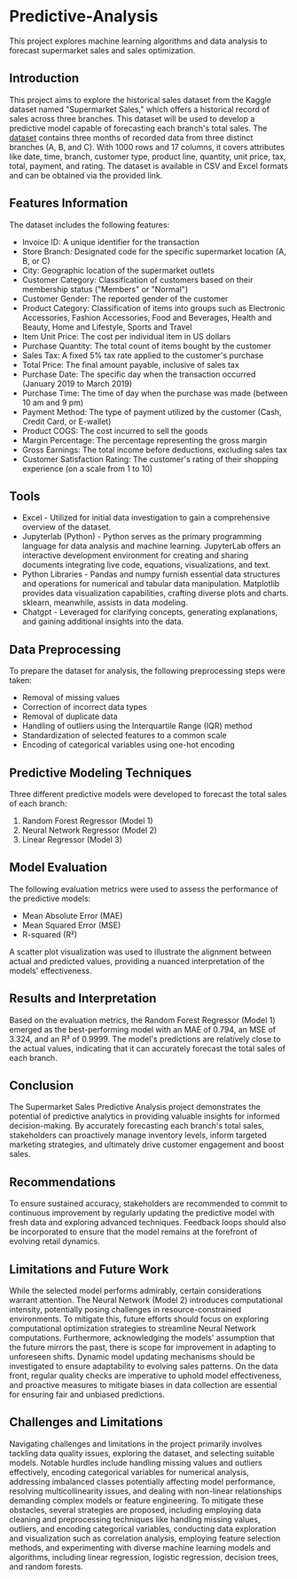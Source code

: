 # Predictive-Analysis
This project explores machine learning algorithms and data analysis to forecast supermarket sales and sales optimization.

## Introduction

This project aims to explore the historical sales dataset from the Kaggle dataset named "Supermarket Sales," which offers a historical record of sales across three branches. This dataset will be used to develop a predictive model capable of forecasting each branch's total sales. The [dataset](https://www.kaggle.com/datasets/aungpyaeap/supermarket-sales/download?datasetVersionNumber=3) contains three months of recorded data from three distinct branches (A, B, and C). With 1000 rows and 17 columns, it covers attributes like date, time, branch, customer type, product line, quantity, unit price, tax, total, payment, and rating. The dataset is available in CSV and Excel formats and can be obtained via the provided link. 

## Features Information

The dataset includes the following features:

* Invoice ID: A unique identifier for the transaction
* Store Branch: Designated code for the specific supermarket location (A, B, or C)
* City: Geographic location of the supermarket outlets
* Customer Category: Classification of customers based on their membership status ("Members" or "Normal")
* Customer Gender: The reported gender of the customer
* Product Category: Classification of items into groups such as Electronic Accessories, Fashion Accessories, Food and Beverages, Health and Beauty, Home and Lifestyle, Sports and Travel
* Item Unit Price: The cost per individual item in US dollars
* Purchase Quantity: The total count of items bought by the customer
* Sales Tax: A fixed 5% tax rate applied to the customer's purchase
* Total Price: The final amount payable, inclusive of sales tax
* Purchase Date: The specific day when the transaction occurred (January 2019 to March 2019)
* Purchase Time: The time of day when the purchase was made (between 10 am and 9 pm)
* Payment Method: The type of payment utilized by the customer (Cash, Credit Card, or E-wallet)
* Product COGS: The cost incurred to sell the goods
* Margin Percentage: The percentage representing the gross margin
* Gross Earnings: The total income before deductions, excluding sales tax
* Customer Satisfaction Rating: The customer's rating of their shopping experience (on a scale from 1 to 10)

## Tools
- Excel - Utilized for initial data investigation to gain a comprehensive overview of the dataset.
- Jupyterlab (Python) -  Python serves as the primary programming language for data analysis and machine learning. JupyterLab offers an interactive development environment for creating and sharing documents integrating live code, equations, visualizations, and text.
- Python Libraries - Pandas and numpy furnish essential data structures and operations for numerical and tabular data manipulation. Matplotlib provides data visualization capabilities, crafting diverse plots and charts. sklearn, meanwhile, assists in data modeling.
- Chatgpt - Leveraged for clarifying concepts, generating explanations, and gaining additional insights into the data.
  
## Data Preprocessing

To prepare the dataset for analysis, the following preprocessing steps were taken:

* Removal of missing values
* Correction of incorrect data types
* Removal of duplicate data
* Handling of outliers using the Interquartile Range (IQR) method
* Standardization of selected features to a common scale
* Encoding of categorical variables using one-hot encoding

## Predictive Modeling Techniques

Three different predictive models were developed to forecast the total sales of each branch:

1. Random Forest Regressor (Model 1)
2. Neural Network Regressor (Model 2)
3. Linear Regressor (Model 3)

## Model Evaluation

The following evaluation metrics were used to assess the performance of the predictive models:

* Mean Absolute Error (MAE)
* Mean Squared Error (MSE)
* R-squared (R²)

A scatter plot visualization was used to illustrate the alignment between actual and predicted values, providing a nuanced interpretation of the models' effectiveness.

## Results and Interpretation

Based on the evaluation metrics, the Random Forest Regressor (Model 1) emerged as the best-performing model with an MAE of 0.794, an MSE of 3.324, and an R² of 0.9999. The model's predictions are relatively close to the actual values, indicating that it can accurately forecast the total sales of each branch.

## Conclusion

The Supermarket Sales Predictive Analysis project demonstrates the potential of predictive analytics in providing valuable insights for informed decision-making. By accurately forecasting each branch's total sales, stakeholders can proactively manage inventory levels, inform targeted marketing strategies, and ultimately drive customer engagement and boost sales.

## Recommendations

To ensure sustained accuracy, stakeholders are recommended to commit to continuous improvement by regularly updating the predictive model with fresh data and exploring advanced techniques. Feedback loops should also be incorporated to ensure that the model remains at the forefront of evolving retail dynamics.

## Limitations and Future Work

While the selected model performs admirably, certain considerations warrant attention. The Neural Network (Model 2) introduces computational intensity, potentially posing challenges in resource-constrained environments. To mitigate this, future efforts should focus on exploring computational optimization strategies to streamline Neural Network computations. Furthermore, acknowledging the models' assumption that the future mirrors the past, there is scope for improvement in adapting to unforeseen shifts. Dynamic model updating mechanisms should be investigated to ensure adaptability to evolving sales patterns. On the data front, regular quality checks are imperative to uphold model effectiveness, and proactive measures to mitigate biases in data collection are essential for ensuring fair and unbiased predictions.

## Challenges and Limitations

Navigating challenges and limitations in the project primarily involves tackling data quality issues, exploring the dataset, and selecting suitable models. Notable hurdles include handling missing values and outliers effectively, encoding categorical variables for numerical analysis, addressing imbalanced classes potentially affecting model performance, resolving multicollinearity issues, and dealing with non-linear relationships demanding complex models or feature engineering.
To mitigate these obstacles, several strategies are proposed, including employing data cleaning and preprocessing techniques like handling missing values, outliers, and encoding categorical variables, conducting data exploration and visualization such as correlation analysis, employing feature selection methods, and experimenting with diverse machine learning models and algorithms, including linear regression, logistic regression, decision trees, and random forests.
